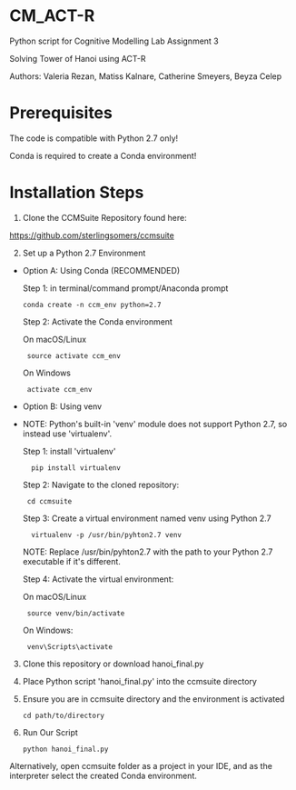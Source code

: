 # CM_ACT-R
Python script for Cognitive Modelling Lab Assignment 3 

Solving Tower of Hanoi using ACT-R

Authors: Valeria Rezan, Matiss Kalnare, Catherine Smeyers, Beyza Celep

# Prerequisites
The code is compatible with Python 2.7 only!

Conda is required to create a Conda environment!

# Installation Steps
1. Clone the CCMSuite Repository found here:

https://github.com/sterlingsomers/ccmsuite

2. Set up a Python 2.7 Environment
 - Option A: Using Conda (RECOMMENDED)
   
   Step 1: in terminal/command prompt/Anaconda prompt
   
       conda create -n ccm_env python=2.7
   
   Step 2: Activate the Conda environment
   
     On macOS/Linux
   
        source activate ccm_env
   
     On Windows
   
        activate ccm_env
   
- Option B: Using venv
- 
  NOTE: Python's built-in 'venv' module does not support Python 2.7, so  instead use 'virtualenv'.
  
  Step 1: install 'virtualenv'
  
        pip install virtualenv

  Step 2: Navigate to the cloned repository:
  
       cd ccmsuite

  Step 3: Create a virtual environment named venv using Python 2.7
  
        virtualenv -p /usr/bin/pyhton2.7 venv
  
    NOTE: Replace /usr/bin/pyhton2.7 with the path to your Python 2.7     executable if it's different.

  Step 4: Activate the virtual environment:
  
  On macOS/Linux
  
       source venv/bin/activate

  On Windows:
  
       venv\Scripts\activate

3. Clone this repository or download hanoi_final.py
   
4. Place Python script 'hanoi_final.py' into the ccmsuite directory
   
5. Ensure you are in ccmsuite directory and the environment is activated
   
       cd path/to/directory
   
7. Run Our Script
   
       python hanoi_final.py

Alternatively, open ccmsuite folder as a project in your IDE, and as the interpreter select the created Conda environment. 
    
